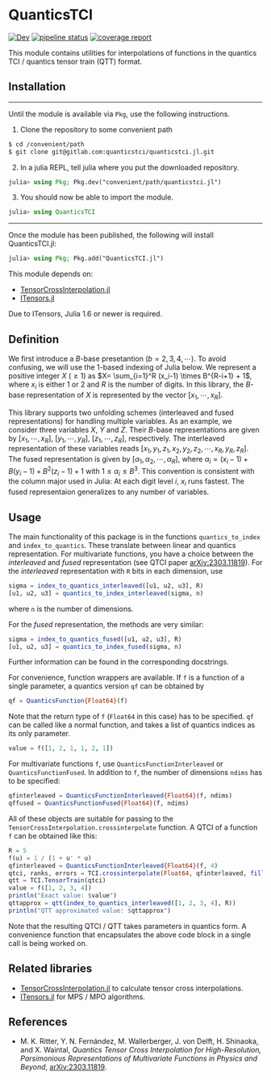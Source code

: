 # QuanticsTCI

[![Dev](https://img.shields.io/badge/docs-dev-blue.svg)](https://tensors4fields.gitlab.io/quanticstci.jl/dev/index.html)
[![pipeline status](https://gitlab.com/tensors4fields/quanticstci.jl/badges/main/pipeline.svg)](https://gitlab.com/tensors4fields/quanticstci.jl/-/commits/main)
[![coverage report](https://gitlab.com/tensors4fields/quanticstci.jl/badges/main/coverage.svg)](https://gitlab.com/tensors4fields/quanticstci.jl/-/commits/main)

This module contains utilities for interpolations of functions in the quantics TCI / quantics tensor train (QTT) format.

## Installation

---

Until the module is available via `Pkg`, use the following instructions.

1. Clone the repository to some convenient path
```sh
$ cd /convenient/path
$ git clone git@gitlab.com:quanticstci/quanticstci.jl.git
```
2. In a julia REPL, tell julia where you put the downloaded repository.
```julia
julia> using Pkg; Pkg.dev("convenient/path/quanticstci.jl")
```
3. You should now be able to import the module.
```julia
julia> using QuanticsTCI
```
---

Once the module has been published, the following will install QuanticsTCI.jl:

```julia
julia> using Pkg; Pkg.add("QuanticsTCI.jl")
```

This module depends on:
- [TensorCrossInterpolation.jl](https://gitlab.com/quanticstci/tensorcrossinterpolation.jl)
- [ITensors.jl](https://github.com/ITensor/ITensors.jl)

Due to ITensors, Julia 1.6 or newer is required.

## Definition
We first introduce a $B$-base presetantion ($b=2, 3, 4, \cdots$).
To avoid confusing, we will use the 1-based indexing of Julia below.
We represent a positive integer $X~(\ge 1)$ as $X= \sum_{i=1}^R (x_i-1) \times B^{R-i+1} + 1$, where $x_i$ is either 1 or 2 and $R$ is the number of digits.
In this library, the $B$-base representation of $X$ is represented by the vector $[x_1, \cdots, x_R]$.

This library supports two unfolding schemes (interleaved and fused representations) for handling multiple variables.
As an example, we consider three variables $X$, $Y$ and $Z$.
Their $B$-base representations are given by  $[x_1, \cdots, x_R]$, $[y_1, \cdots, y_R]$, $[z_1, \cdots, z_R]$, respectively.
The interleaved representation of these variables reads $[x_1, y_1, z_1, x_2, y_2, z_2, \cdots, x_R, y_R, z_R]$.
The fused representation is given by $[\alpha_1, \alpha_2, \cdots, \alpha_R]$, where $\alpha_i = (x_i-1) + B(y_i-1) + B^2 (z_i-1) + 1$ with $1 \le \alpha_i \le B^3$.
This convention is consistent with the column major used in Julia: At each digit level $i$, $x_i$ runs fastest.
The fused representaion generalizes to any number of variables.


## Usage

The main functionality of this package is in the functions `quantics_to_index` and `index_to_quantics`. These translate between linear and quantics representation. For multivariate functions, you have a choice between the *interleaved* and *fused* representation (see QTCI paper [arXiv:2303.11819](http://arxiv.org/abs/2303.11819)). For the *interleaved* representation with `R` bits in each dimension, use
```julia
sigma = index_to_quantics_interleaved([u1, u2, u3], R)
[u1, u2, u3] = quantics_to_index_interleaved(sigma, n)
```
where `n` is the number of dimensions.

For the *fused* representation, the methods are very similar:
```julia
sigma = index_to_quantics_fused([u1, u2, u3], R)
[u1, u2, u3] = quantics_to_index_fused(sigma, n)
```
Further information can be found in the corresponding docstrings.

For convenience, function wrappers are available. If `f` is a function of a single parameter, a quantics version `qf` can be obtained by
```julia
qf = QuanticsFunction{Float64}(f)
```
Note that the return type of `f` (`Float64` in this case) has to be specified. `qf` can be called like a normal function, and takes a list of quantics indices as its only parameter.
```julia
value = f([1, 2, 1, 1, 2, 1])
```
For multivariate functions `f`, use `QuanticsFunctionInterleaved` or `QuanticsFunctionFused`. In addition to `f`, the number of dimensions `ndims` has to be specified:
```julia
qfinterleaved = QuanticsFunctionInterleaved{Float64}(f, ndims)
qffused = QuanticsFunctionFused{Float64}(f, ndims)
```
All of these objects are suitable for passing to the `TensorCrossInterpolation.crossinterpolate` function. A QTCI of a function `f` can be obtained like this:
```julia
R = 5
f(u) = 1 / (1 + u' * u)
qfinterleaved = QuanticsFunctionInterleaved{Float64}(f, 4)
qtci, ranks, errors = TCI.crossinterpolate(Float64, qfinterleaved, fill(2, 4 * R))
qtt = TCI.TensorTrain(qtci)
value = f([1, 2, 3, 4])
println("Exact value: $value")
qttapprox = qtt(index_to_quantics_interleaved([1, 2, 3, 4], R))
println("QTT approximated value: $qttapprox")
```
Note that the resulting QTCI / QTT takes parameters in quantics form.
A convenience function that encapsulates the above code block in a single call is being worked on.

## Related libraries
- [TensorCrossInterpolation.jl](https://gitlab.com/quanticstci/tensorcrossinterpolation.jl) to calculate tensor cross interpolations.
- [ITensors.jl](https://github.com/ITensor/ITensors.jl) for MPS / MPO algorithms.

## References
- M. K. Ritter, Y. N. Fernández, M. Wallerberger, J. von Delft, H. Shinaoka, and X. Waintal, *Quantics Tensor Cross Interpolation for High-Resolution, Parsimonious Representations of Multivariate Functions in Physics and Beyond*, [arXiv:2303.11819](http://arxiv.org/abs/2303.11819).
